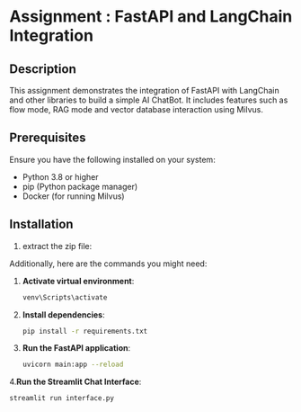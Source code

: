 # Assignment : FastAPI and LangChain Integration

## Description
This assignment demonstrates the integration of FastAPI with LangChain and other libraries to build a simple AI ChatBot. It includes features such as flow mode, RAG mode and vector database interaction using Milvus.

## Prerequisites
Ensure you have the following installed on your system:
- Python 3.8 or higher
- pip (Python package manager)
- Docker (for running Milvus)

## Installation
1. extract the zip file:
   
Additionally, here are the commands you might need:

1. **Activate virtual environment**:
   ```bash
   venv\Scripts\activate

2. **Install dependencies**:
   ```bash
   pip install -r requirements.txt

3. **Run the FastAPI application**:
   ```bash
   uvicorn main:app --reload

4.**Run the Streamlit Chat Interface**:
```bash
streamlit run interface.py